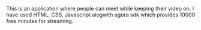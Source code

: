 This is an application where people can meet while keeping their video on. I have used HTML, CSS, Javascript alogwith agora sdk which provides 10000 free minutes for streaming.
